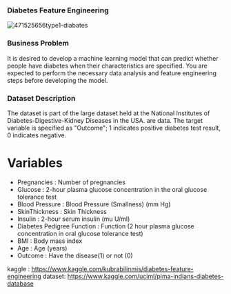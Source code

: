 ### Diabetes Feature Engineering

![471525656type1-diabates](https://user-images.githubusercontent.com/81189969/149674455-47cfdc68-3801-4493-89ba-31976ecdb8a5.jpg)


### Business Problem 
It is desired to develop a machine learning model that can predict whether people have diabetes when their characteristics are specified. You are expected to perform the necessary data analysis and feature engineering steps before developing the model.

### Dataset Description 
The dataset is part of the large dataset held at the National Institutes of Diabetes-Digestive-Kidney Diseases in the USA. are data. The target variable is specified as "Outcome"; 1 indicates positive diabetes test result, 0 indicates negative.

# Variables
- Pregnancies : Number of pregnancies
- Glucose : 2-hour plasma glucose concentration in the oral glucose tolerance test
- Blood Pressure : Blood Pressure (Smallness) (mm Hg)
- SkinThickness : Skin Thickness
- Insulin : 2-hour serum insulin (mu U/ml)
- Diabetes Pedigree Function : Function (2 hour plasma glucose concentration in oral glucose tolerance test)
- BMI : Body mass index
- Age : Age (years)
- Outcome : Have the disease(1) or not (0)



kaggle : https://www.kaggle.com/kubrabilinmis/diabetes-feature-engineering
dataset: https://www.kaggle.com/uciml/pima-indians-diabetes-database

